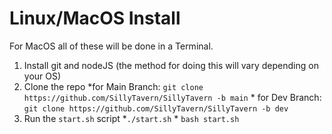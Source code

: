 # Linux/MacOS Install

For MacOS all of these will be done in a Terminal.

  1. Install git and nodeJS (the method for doing this will vary depending on your OS)
  2. Clone the repo
    *for Main Branch: `git clone https://github.com/SillyTavern/SillyTavern -b main`
    * for Dev Branch: `git clone https://github.com/SillyTavern/SillyTavern -b dev`
  3. Run the `start.sh` script
    *`./start.sh`
    * `bash start.sh`
